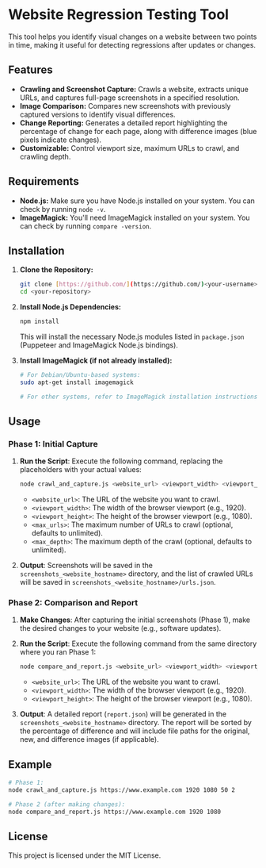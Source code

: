 # Website Regression Testing Tool

This tool helps you identify visual changes on a website between two points in time, making it useful for detecting regressions after updates or changes.

## Features

*   **Crawling and Screenshot Capture:** Crawls a website, extracts unique URLs, and captures full-page screenshots in a specified resolution.
*   **Image Comparison:** Compares new screenshots with previously captured versions to identify visual differences.
*   **Change Reporting:** Generates a detailed report highlighting the percentage of change for each page, along with difference images (blue pixels indicate changes).
*   **Customizable:**  Control viewport size, maximum URLs to crawl, and crawling depth.

## Requirements

*   **Node.js:** Make sure you have Node.js installed on your system. You can check by running `node -v`.
*   **ImageMagick:** You'll need ImageMagick installed on your system. You can check by running `compare -version`.

## Installation

1. **Clone the Repository:**
   ```bash
   git clone [https://github.com/](https://github.com/)<your-username>/<your-repository>.git
   cd <your-repository>
   ```

2. **Install Node.js Dependencies:**
    ```bash
    npm install
    ```
      This will install the necessary Node.js modules listed in `package.json` (Puppeteer and ImageMagick Node.js bindings).

3. **Install ImageMagick (if not already installed):**
    ```bash
    # For Debian/Ubuntu-based systems:
    sudo apt-get install imagemagick

    # For other systems, refer to ImageMagick installation instructions.
    ```

## Usage

### Phase 1: Initial Capture

1. **Run the Script**: Execute the following command, replacing the placeholders with your actual values:
    ```bash
    node crawl_and_capture.js <website_url> <viewport_width> <viewport_height> <max_urls> <max_depth>
    ```

    * `<website_url>`: The URL of the website you want to crawl.
    * `<viewport_width>`: The width of the browser viewport (e.g., 1920).
    * `<viewport_height>`: The height of the browser viewport (e.g., 1080).
    * `<max_urls>`: The maximum number of URLs to crawl (optional, defaults to unlimited).
    * `<max_depth>`: The maximum depth of the crawl (optional, defaults to unlimited).
    
2. **Output**: Screenshots will be saved in the `screenshots_<website_hostname>` directory, and the list of crawled URLs will be saved in `screenshots_<website_hostname>/urls.json`.


### Phase 2: Comparison and Report

1. **Make Changes**: After capturing the initial screenshots (Phase 1), make the desired changes to your website (e.g., software updates).
2. **Run the Script**: Execute the following command from the same directory where you ran Phase 1:
    ```bash
    node compare_and_report.js <website_url> <viewport_width> <viewport_height>
    ```

    * `<website_url>`: The URL of the website you want to crawl.
    * `<viewport_width>`: The width of the browser viewport (e.g., 1920).
    * `<viewport_height>`: The height of the browser viewport (e.g., 1080).

3. **Output**: A detailed report (`report.json`) will be generated in the `screenshots_<website_hostname>` directory. The report will be sorted by the percentage of difference and will include file paths for the original, new, and difference images (if applicable).

## Example

```bash
# Phase 1:
node crawl_and_capture.js https://www.example.com 1920 1080 50 2

# Phase 2 (after making changes):
node compare_and_report.js https://www.example.com 1920 1080
```

## License

This project is licensed under the MIT License.

